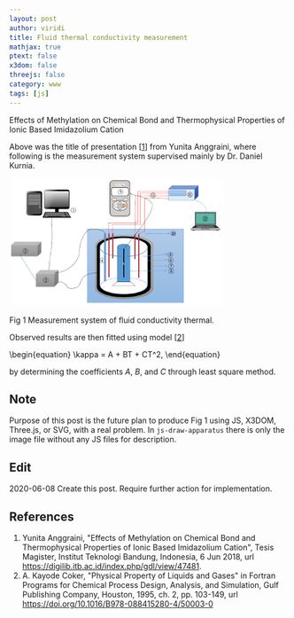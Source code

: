 ```yaml
---
layout: post
author: viridi
title: Fluid thermal conductivity measurement
mathjax: true
ptext: false
x3dom: false
threejs: false
category: www
tags: [js]
---
```

Effects of Methylation on Chemical Bond and Thermophysical Properties of Ionic Based Imidazolium Cation

Above was the title of presentation [[1](#ref1)] from Yunita Anggraini, where following is the measurement system supervised mainly by Dr. Daniel Kurnia.

![](https://github.com/dudung/abm-x/raw/master/src/experiment/js-draw-apparatus/fluid-thermal-conductivity.png)

Fig 1 Measurement system of fluid conductivity thermal.

Observed results are then fitted using model [[2](#ref2)]

\begin{equation}
\kappa = A + BT + CT^2,
\end{equation}

by determining the coefficients $A$, $B$, and $C$ through least square method.

## Note
Purpose of this post is the future plan to produce Fig 1 using JS, X3DOM, Three.js, or SVG, with a real problem. In `js-draw-apparatus` there is only the image file without any JS files for description.

## Edit
2020-06-08 Create this post. Require further action for implementation. <br />

## References
1. <a name="ref1"></a> Yunita Anggraini, "Effects of Methylation on Chemical Bond and Thermophysical Properties of Ionic Based Imidazolium Cation", Tesis Magister, Institut Teknologi Bandung, Indonesia, 6 Jun 2018, url <https://digilib.itb.ac.id/index.php/gdl/view/47481>.
2. <a name="ref2"></a> A. Kayode Coker, "Physical Property of Liquids and Gases" in Fortran Programs for Chemical Process Design, Analysis, and Simulation, Gulf Publishing Company, Houston, 1995, ch. 2, pp. 103-149, url <https://doi.org/10.1016/B978-088415280-4/50003-0>